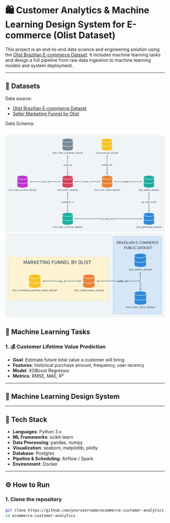 # 🛍️ Customer Analytics & Machine Learning Design System for E-commerce (Olist Dataset)

This project is an end-to-end data science and engineering solution using the [Olist Brazilian E-commerce Dataset](https://www.kaggle.com/datasets/olistbr/brazilian-ecommerce). It includes machine learning tasks and design a full pipeline from raw data ingestion to machine learning models and system deployment.

---

## 📂 Datasets 

Data source:
- [Olist Brazilian E-commerce Dataset](https://www.kaggle.com/datasets/olistbr/brazilian-ecommerce)
- [Seller Marketing Funnel by Olist](https://www.kaggle.com/datasets/olistbr/marketing-funnel-olist)

Data Schema:

![Alt text](/image/image-1.png)
![Alt text](/image/image.png)
---

## 🧪 Machine Learning Tasks

### 1. 💰 Customer Lifetime Value Prediction
- **Goal**: Estimate future total value a customer will bring
- **Features**: historical purchase amount, frequency, user recency
- **Model**: XGBoost Regressor
- **Metrics**: RMSE, MAE, R²

---
## 🧱 Machine Learning Design System


---
## 🔧 Tech Stack

- **Languages**: Python 3.x
- **ML Frameworks**: scikit-learn
- **Data Processing**: pandas, numpy
- **Visualization**: seaborn, matplotlib, plotly
- **Database**: Postgres
- **Pipeline & Scheduling**: Airflow / Spark
- **Environment**: Docker

---

## ⚙️ How to Run

### 1. Clone the repository
```bash
git clone https://github.com/yourusername/ecommerce-customer-analytics.git
cd ecommerce-customer-analytics






